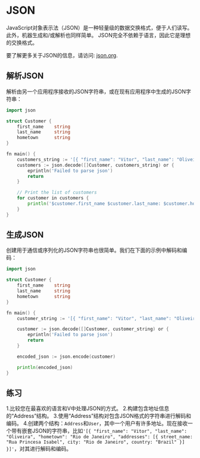 # JSON

JavaScript对象表示法（JSON）是一种轻量级的数据交换格式，便于人们读写。此外，机器生成和/或解析也同样简单。
JSON完全不依赖于语言，因此它是理想的交换格式。

要了解更多关于JSON的信息，请访问: [json.org](http://json.org).

## 解析JSON

解析由另一个应用程序接收的JSON字符串，或在现有应用程序中生成的JSON字符串：

```go
import json

struct Customer {
    first_name    string
    last_name     string
    hometown      string
}

fn main() {
    customers_string := '[{ "first_name": "Vitor", "last_name": "Oliveira", "hometown": "Rio de Janeiro" }, { "first_name": "Don", "last_name": "Nisnoni", "hometown": "Kupang" }]'
    customers := json.decode([]Customer, customers_string) or {
        eprintln('Failed to parse json')
        return
    }

    // Print the list of customers
    for customer in customers {
        println('$customer.first_name $customer.last_name: $customer.hometown')
    }
}
```

## 生成JSON

创建用于通信或序列化的JSON字符串也很简单。我们在下面的示例中解码和编码：

```go
import json

struct Customer {
    first_name    string
    last_name     string
    hometown      string
}

fn main() {
    customer_string := '[{ "first_name": "Vitor", "last_name": "Oliveira", "hometown": "Rio de Janeiro"}]'

    customer := json.decode([]Customer, customer_string) or {
        eprintln('Failed to parse json')
        return
    }

    encoded_json := json.encode(customer)

    println(encoded_json)
}
```

## 练习
1.比较您在最喜欢的语言和V中处理JSON的方式。
2.构建包含地址信息的“Address”结构。
3.使用“Address”结构对包含JSON格式的字符串进行解码和编码。
4.创建两个结构：`Address`和`User`，其中一个用户有许多地址。现在接收一个带有嵌套JSON的字符串，比如`'[{ "first_name": "Vitor", "last_name": "Oliveira", "hometown": "Rio de Janeiro", "addresses": [{ street_name: "Rua Princesa Isabel", city: "Rio de Janeiro", country: "Brazil" }] }]'`，对其进行解码和编码。